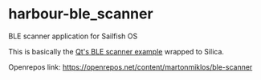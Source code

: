 # harbour-ble_scanner
BLE scanner application for Sailfish OS

This is basically the [Qt's BLE scanner example](https://doc.qt.io/qt-5/qtbluetooth-lowenergyscanner-example.html) wrapped to Silica.

Openrepos link:
https://openrepos.net/content/martonmiklos/ble-scanner
